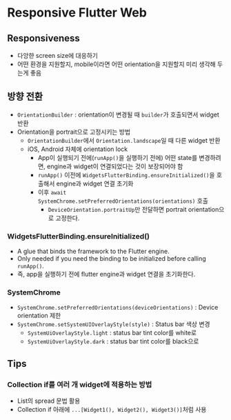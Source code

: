 # Responsive Flutter Web

## Responsiveness

- 다앙햔 screen size에 대응하기
- 어떤 환경을 지원할지, mobile이라면 어떤 orientation을 지원할지 미리 생각해 두는게 좋음

## 방향 전환

- `OrientationBuilder` : orientation이 변경될 때 `builder`가 호출되면서 widget 반환
- Orientation을 portrait으로 고정시키는 방법
  - `OrientationBuilder`에서 `Orientation.landscape`일 때 다른 widget 반환
  - iOS, Android 자체에 orientation lock
    - App이 실행되기 전에(`runApp()`을 실행하기 전에) 어떤 state를 변경하려면, engine과 widget이 연결되었다는 것이 보장되어야 함
    - `runApp()` 이전에 `WidgetsFlutterBinding.ensureInitialized()`을 호출해서 engine과 widget 연결 초기화
    - 이후 `await SystemChrome.setPreferredOrientations(orientations)` 호출
      - `DeviceOrientation.portraitUp`만 전달하면 portrait orientation으로 고정한다.

### WidgetsFlutterBinding.ensureInitialized()

- A glue that binds the framework to the Flutter engine.
- Only needed if you need the binding to be initialized before calling `runApp()`.
- 즉, app을 실행하기 전에 flutter engine과 widget 연결을 초기화한다.

### SystemChrome

- `SystemChrome.setPreferredOrientations(deviceOrientations)` : Device orientation 제한
- `SystemChrome.setSystemUIOverlayStyle(style)` : Status bar 색상 변경
    - `SystemUiOverlayStyle.light` : status bar tint color를 white로
    - `SystemUiOverlayStyle.dark` : status bar tint color를 black으로

## Tips

### Collection if를 여러 개 widget에 적용하는 방법

- List의 spread 문법 활용
- Collection if 아래에 `...[Widget1(), Widget2(), Widget3()]`처럼 사용
